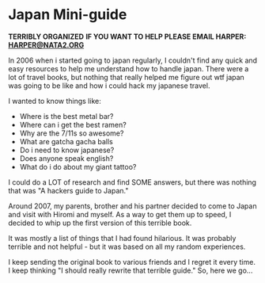 Japan Mini-guide
====

**TERRIBLY ORGANIZED**
**IF YOU WANT TO HELP PLEASE EMAIL HARPER: HARPER@NATA2.ORG**

In 2006 when i started going to japan regularly, I couldn't find any quick and easy resources to help me understand how to handle japan. There were a lot of travel books, but nothing that really helped me figure out wtf japan was going to be like and how i could hack my japanese travel. 

I wanted to know things like:

- Where is the best metal bar? 
- Where can i get the best ramen?
- Why are the 7/11s so awesome?
- What are gatcha gacha balls
- Do i need to know japanese?
- Does anyone speak english? 
- What do i do about my giant tattoo?

I could do a LOT of research and find SOME answers, but there was nothing that was "A hackers guide to Japan." 

Around 2007, my parents, brother and his partner decided to come to Japan and visit with Hiromi and myself. As a way to get them up to speed, I decided to whip up the first version of this terrible book. 

It was mostly a list of things that I had found hilarious. It was probably terrible and not helpful - but it was based on all my random experiences. 

I keep sending the original book to various friends and I regret it every time. I keep thinking "I should really rewrite that terrible guide." So, here we go...





